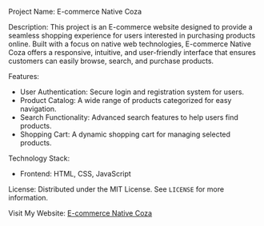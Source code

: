 Project Name: E-commerce Native Coza

Description:
This project is an E-commerce website designed to provide a seamless shopping experience for users interested in purchasing products online. Built with a focus on native web technologies, E-commerce Native Coza offers a responsive, intuitive, and user-friendly interface that ensures customers can easily browse, search, and purchase products.

Features:
- User Authentication: Secure login and registration system for users.
- Product Catalog: A wide range of products categorized for easy navigation.
- Search Functionality: Advanced search features to help users find products.
- Shopping Cart: A dynamic shopping cart for managing selected products.


Technology Stack:
- Frontend: HTML, CSS, JavaScript


License:
Distributed under the MIT License. See `LICENSE` for more information.


Visit My Website: [E-commerce Native Coza]( https://aliabdelkhalek.github.io/Ecommerce-Native-Coza/)


